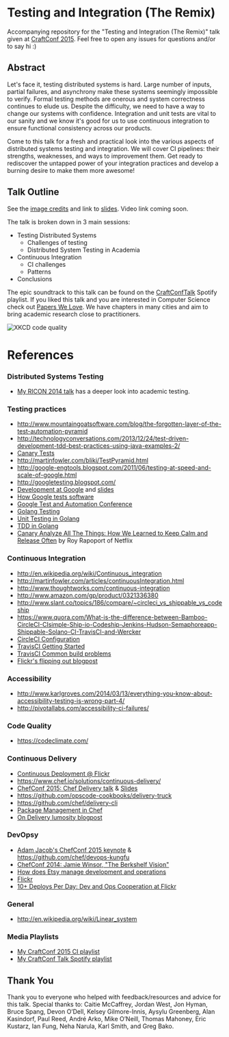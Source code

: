 # Testing and Integration (The Remix)

Accompanying repository for the "Testing and Integration (The Remix)" talk given at [CraftConf 2015](http://craft-conf.com/2015). Feel free to open any issues for questions and/or to say hi :)

## Abstract
Let's face it, testing distributed systems is hard.  Large number of inputs, partial failures, and asynchrony make these systems seemingly impossible to verify.  Formal testing methods are onerous and system correctness continues to elude us.
Despite the difficulty, we need to have a way to change our systems with confidence.  Integration and unit tests are vital to our sanity and we know it's good for us to use continuous integration to ensure functional consistency across our products.

Come to this talk for a fresh and practical look into the various aspects of distributed systems testing and integration. We will cover CI pipelines: their strengths, weaknesses, and ways to  improvement them. Get ready to rediscover the untapped power of your integration practices and develop a burning desire to make them more awesome!


## Talk Outline
See the [image credits](credits.md) and link to [slides](https://speakerdeck.com/randommood/testing-and-integration-the-remix). Video link coming soon.

The talk is broken down in 3 main sessions:
* Testing Distributed Systems
  * Challenges of testing
  * Distributed System Testing in Academia
* Continuous Integration
  * CI challenges
  * Patterns
* Conclusions

The epic soundtrack to this talk can be found on the [CraftConfTalk](https://open.spotify.com/user/randommood/playlist/6DWpHPDyR2F7yBZW4iKL2U) Spotify playlist. If you liked this talk and you are interested in Computer Science check out [Papers We Love](http://paperswelove.org/). We have chapters in many cities and aim to bring academic research close to practitioners.

![XKCD code quality](http://imgs.xkcd.com/comics/code_quality.png)


# References

### Distributed Systems Testing
* [My RICON 2014 talk](https://github.com/Randommood/RICON2014) has a deeper look into academic testing.

### Testing practices
* http://www.mountaingoatsoftware.com/blog/the-forgotten-layer-of-the-test-automation-pyramid
* http://technologyconversations.com/2013/12/24/test-driven-development-tdd-best-practices-using-java-examples-2/
* [Canary Tests](http://java.dzone.com/articles/canary-tests)
* http://martinfowler.com/bliki/TestPyramid.html
* http://google-engtools.blogspot.com/2011/06/testing-at-speed-and-scale-of-google.html
* http://googletesting.blogspot.com/
* [Development at Google](http://www.infoq.com/presentations/Development-at-Google) and [slides](https://qconsf.com/sf2010/dl/qcon-sanfran-2010/slides/AshishKumar_DevelopingProductsattheSpeedandScaleofGoogle.pdf)
* [How Google tests software](http://ptgmedia.pearsoncmg.com/images/9780321803023/samplepages/0321803027.pdf)
* [Google Test and Automation Conference](https://developers.google.com/google-test-automation-conference/2014/presentations)
* [Golang Testing](http://www.golang-book.com/12/index.htm)
* [Unit Testing in Golang](http://whizdumb.me/2015/01/21/unit-testing-in-golang/)
* [TDD in Golang](http://blog.stretchr.com/2014/03/05/test-driven-development-specifically-in-golang/)
* [Canary Analyze All The Things: How We Learned to Keep Calm and Release Often](http://www.infoq.com/presentations/canary-analysis-deployment-pattern) by Roy Rapoport of Netflix

### Continuous Integration
* http://en.wikipedia.org/wiki/Continuous_integration
* http://martinfowler.com/articles/continuousIntegration.html
* http://www.thoughtworks.com/continuous-integration
* http://www.amazon.com/gp/product/0321336380
* http://www.slant.co/topics/186/compare/~circleci_vs_shippable_vs_codeship
* https://www.quora.com/What-is-the-difference-between-Bamboo-CircleCI-CIsimple-Ship-io-Codeship-Jenkins-Hudson-Semaphoreapp-Shippable-Solano-CI-TravisCI-and-Wercker
* [CircleCI Configuration](https://circleci.com/docs/configuration)
* [TravisCI Getting Started](http://docs.travis-ci.com/user/getting-started/)
* [TravisCI Common build problems](http://docs.travis-ci.com/user/common-build-problems/)
* [Flickr's flipping out blogpost](http://code.flickr.net/2009/12/02/flipping-out/)

### Accessibility
* http://www.karlgroves.com/2014/03/13/everything-you-know-about-accessibility-testing-is-wrong-part-4/
* http://pivotallabs.com/accessibility-ci-failures/

### Code Quality
* https://codeclimate.com/

### Continuous Delivery
* [Continuous Deployment @ Flickr](https://vimeo.com/24542044)
* https://www.chef.io/solutions/continuous-delivery/
* [ChefConf 2015: Chef Delivery talk](https://www.youtube.com/watch?v=fMyWM2LkwBk) & [Slides](https://speakerdeck.com/sfalcon/delivery-with-chef)
* https://github.com/opscode-cookbooks/delivery-truck
* https://github.com/chef/delivery-cli
* [Package Management in Chef](https://www.youtube.com/watch?v=-HJ7EZ85THU&index=34&list=PL11cZfNdwNyO9CpTWH2qjYfzysEtpfOCd)
* [On Delivery lumosity blogpost](http://engineering.lumosity.com/operations/2012/02/04/on-delivery/)

### DevOpsy
* [Adam Jacob's ChefConf 2015 keynote](https://www.youtube.com/watch?v=_DEToXsgrPc) & https://github.com/chef/devops-kungfu
* [ChefConf 2014: Jamie Winsor, "The Berkshelf Vision"](https://www.youtube.com/watch?v=Dq_vGxd-jps)
* [How does Etsy manage development and operations](https://codeascraft.com/2011/02/04/how-does-etsy-manage-development-and-operations/)
* [Flickr](http://code.flickr.net/2009/12/02/flipping-out/)
* [10+ Deploys Per Day: Dev and Ops Cooperation at Flickr](http://www.slideshare.net/jallspaw/10-deploys-per-day-dev-and-ops-cooperation-at-flickr)

### General
* http://en.wikipedia.org/wiki/Linear_system

### Media Playlists
* [My CraftConf 2015 CI playlist](https://www.youtube.com/playlist?list=PLEthkXlpCZSVapdLBkxKXigVKIUhe8P8o)
* [My CraftConf Talk Spotify playlist](https://open.spotify.com/user/randommood/playlist/6DWpHPDyR2F7yBZW4iKL2U)


## Thank You
Thank you to everyone who helped with feedback/resources and advice for this talk. Special thanks to: Caitie McCaffrey, Jordan West, Jon Hyman, Bruce Spang, Devon O’Dell, Kelsey Gilmore-Innis, Aysylu Greenberg, Alan Kasindorf, Paul Reed, André Arko, Mike O’Neill, Thomas Mahoney, Eric Kustarz, Ian Fung, Neha Narula, Karl Smith, and Greg Bako.

